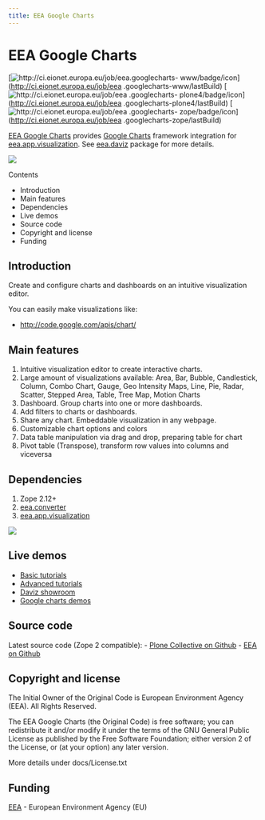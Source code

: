 ```yaml
---
title: EEA Google Charts
---
```

#  EEA Google Charts

[![http://ci.eionet.europa.eu/job/eea.googlecharts-
www/badge/icon](https://camo.githubusercontent.com/951b9703acf95eb3e3c7e157061fb23f824d8035/687474703a2f2f63692e65696f6e65742e6575726f70612e65752f6a6f622f6565612e676f6f676c656368617274732d7777772f62616467652f69636f6e)](http://ci.eionet.europa.eu/job/eea
.googlecharts-www/lastBuild) [![http://ci.eionet.europa.eu/job/eea
.googlecharts-
plone4/badge/icon](https://camo.githubusercontent.com/407e141be386af1c451d3d6e953d218615b76244/687474703a2f2f63692e65696f6e65742e6575726f70612e65752f6a6f622f6565612e676f6f676c656368617274732d706c6f6e65342f62616467652f69636f6e)](http://ci.eionet.europa.eu/job/eea
.googlecharts-plone4/lastBuild) [![http://ci.eionet.europa.eu/job/eea
.googlecharts-
zope/badge/icon](https://camo.githubusercontent.com/cbfb97b354ef62b3a3b0256c8415011aaf31ed16/687474703a2f2f63692e65696f6e65742e6575726f70612e65752f6a6f622f6565612e676f6f676c656368617274732d7a6f70652f62616467652f69636f6e)](http://ci.eionet.europa.eu/job/eea
.googlecharts-zope/lastBuild)

[EEA Google Charts](http://eea.github.com/docs/eea.googlecharts) provides
[Google Charts](http://code.google.com/apis/chart) framework integration for
[eea.app.visualization](http://eea.github.com/docs/eea.app.visualization). See
[eea.daviz](http://eea.github.com/docs/eea.daviz) package for more details.

[![](https://camo.githubusercontent.com/cddc9aeb767e719698477be1025c068fd141f91e/687474703a2f2f6565612e6769746875622e636f6d2f5f696d616765732f6565612e646176697a2e6c61796572732e737667)](https://camo.githubusercontent.com/cddc9aeb767e719698477be1025c068fd141f91e/687474703a2f2f6565612e6769746875622e636f6d2f5f696d616765732f6565612e646176697a2e6c61796572732e737667)

Contents

  * Introduction
  * Main features
  * Dependencies
  * Live demos
  * Source code
  * Copyright and license
  * Funding

##  Introduction

Create and configure charts and dashboards on an intuitive visualization
editor.

You can easily make visualizations like:

    

  * <http://code.google.com/apis/chart/>

##  Main features

  1. Intuitive visualization editor to create interactive charts.
  2. Large amount of visualizations available: Area, Bar, Bubble, Candlestick, Column, Combo Chart, Gauge, Geo Intensity Maps, Line, Pie, Radar, Scatter, Stepped Area, Table, Tree Map, Motion Charts
  3. Dashboard. Group charts into one or more dashboards.
  4. Add filters to charts or dashboards.
  5. Share any chart. Embeddable visualization in any webpage.
  6. Customizable chart options and colors
  7. Data table manipulation via drag and drop, preparing table for chart
  8. Pivot table (Transpose), transform row values into columns and viceversa

##  Dependencies

  1. Zope 2.12+
  2. [eea.converter](http://eea.github.com/docs/eea.converter)
  3. [eea.app.visualization](http://eea.github.com/docs/eea.app.visualization)

[![](https://camo.githubusercontent.com/1cc34aab15188eec03f811ea45d06bcbb137b948/687474703a2f2f6565612e6769746875622e636f6d2f5f696d616765732f6565612e646176697a2e646570656e64656e636965732e737667)](https://camo.githubusercontent.com/1cc34aab15188eec03f811ea45d06bcbb137b948/687474703a2f2f6565612e6769746875622e636f6d2f5f696d616765732f6565612e646176697a2e646570656e64656e636965732e737667)

##  Live demos

  * [Basic tutorials](http://www.youtube.com/playlist?list=PLVPSQz7ahsByeq8nVKC7TT9apArEXBrV0)
  * [Advanced tutorials](http://www.youtube.com/playlist?list=PLVPSQz7ahsBxbe8pwzFWLQuvDSP9JFn8I)
  * [Daviz showroom](http://daviz.eionet.europa.eu)
  * [Google charts demos](http://code.google.com/apis/chart/)

##  Source code

Latest source code (Zope 2 compatible): \- [Plone Collective on
Github](https://github.com/collective/eea.googlecharts) \- [EEA on
Github](https://github.com/eea/eea.googlecharts)

##  Copyright and license

The Initial Owner of the Original Code is European Environment Agency (EEA).
All Rights Reserved.

The EEA Google Charts (the Original Code) is free software; you can
redistribute it and/or modify it under the terms of the GNU General Public
License as published by the Free Software Foundation; either version 2 of the
License, or (at your option) any later version.

More details under docs/License.txt

##  Funding

[EEA](http://www.eea.europa.eu/) \- European Environment Agency (EU)

